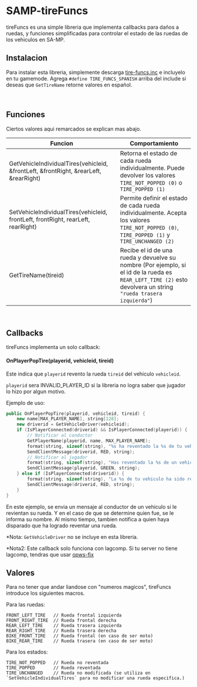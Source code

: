 # SAMP-tireFuncs
tireFuncs es una simple libreria que implementa callbacks para daños a ruedas, y funciones simplificadas para controlar el estado de las ruedas de los vehiculos en SA-MP.

## Instalacion

Para instalar esta libreria, simplemente descarga [tire-funcs.inc](tire-funcs.inc) e incluyelo en tu gamemode.
Agrega `#define TIRE_FUNCS_SPANISH` arriba del include si deseas que `GetTireName` retorne valores en español.

<br>

## Funciones
Ciertos valores aqui remarcados se explican mas abajo.

Funcion | Comportamiento
--- | ---
GetVehicleIndividualTires(vehicleid, &frontLeft, &frontRight, &rearLeft, &rearRight) | Retorna el estado de cada rueda individualmente. Puede devolver los valores `TIRE_NOT_POPPED (0)` o `TIRE_POPPED (1)`
SetVehicleIndividualTires(vehicleid, frontLeft, frontRight, rearLeft, rearRight) | Permite definir el estado de cada rueda individualmente. Acepta los valores `TIRE_NOT_POPPED (0)`, `TIRE_POPPED (1)` y `TIRE_UNCHANGED (2)`
GetTireName(tireid) | Recibe el id de una rueda y devuelve su nombre (Por ejemplo, si el id de la rueda es `REAR_LEFT_TIRE (2)` esto devolvera un string `"rueda trasera izquierda"`)
<br>

## Callbacks

tireFuncs implementa un solo callback:

#### OnPlayerPopTire(playerid, vehicleid, tireid)

Este indica que `playerid` revento la rueda `tireid` del vehiculo `vehicleid`.

`playerid` sera INVALID_PLAYER_ID si la libreria no logra saber que jugador lo hizo por algun motivo.

Ejemplo de uso:

```cpp
public OnPlayerPopTire(playerid, vehicleid, tireid) {
	new name[MAX_PLAYER_NAME], string[128];
	new driverid = GetVehicleDriver(vehicleid);
	if (IsPlayerConnected(driverid) && IsPlayerConnected(playerid)) {
		// Notificar al conductor
		GetPlayerName(playerid, name, MAX_PLAYER_NAME);
		format(string, sizeof(string), "%s ha reventado la %s de tu vehiculo.", name, GetTireName(tireid));
		SendClientMessage(driverid, RED, string);
		// Notificar al jugador
		format(string, sizeof(string), "Has reventado la %s de un vehiculo.", GetTireName(tireid));
		SendClientMessage(playerid, GREEN, string);
	} else if (IsPlayerConnected(driverid)) {
		format(string, sizeof(string), "La %s de tu vehiculo ha sido reventada.", GetTireName(tireid));
		SendClientMessage(driverid, RED, string);
	}
}
```

En este ejemplo, se envia un mensaje al conductor de un vehiculo si le revientan su rueda. Y en el caso de que se determine quien fue, se le informa su nombre. Al mismo tiempo, tambien notifica a quien haya disparado que ha logrado reventar una rueda.

*Nota: `GetVehicleDriver` no se incluye en esta libreria.

*Nota2: Este callback solo funciona con lagcomp. Si tu server no tiene lagcomp, tendras que usar [opws-fix](https://github.com/boorzz/samp-opws-fix/)


## Valores

Para no tener que andar liandose con "numeros magicos", tireFuncs introduce los siguientes macros.

Para las ruedas:

```
FRONT_LEFT_TIRE   // Rueda frontal izquierda
FRONT_RIGHT_TIRE  // Rueda frontal derecha
REAR_LEFT_TIRE    // Rueda trasera izquierda
REAR_RIGHT_TIRE   // Rueda trasera derecha
BIKE_FRONT_TIRE   // Rueda frontal (en caso de ser moto)
BIKE_REAR_TIRE    // Rueda trasera (en caso de ser moto)
```

Para los estados:
```
TIRE_NOT_POPPED   // Rueda no reventada
TIRE_POPPED       // Rueda reventada
TIRE_UNCHANGED    // Rueda no modificada (se utiliza en `SetVehicleIndividualTires` para no modificar una rueda especifica.)
```
